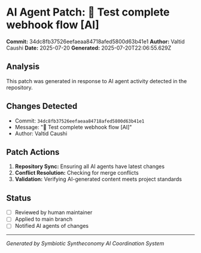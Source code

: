 # AI Agent Patch: 🤖 Test complete webhook flow [AI]

**Commit:** 34dc8fb37526eefaeaa84718afed5800d63b41e1
**Author:** Valtid Caushi
**Date:** 2025-07-20
**Generated:** 2025-07-20T22:06:55.629Z

## Analysis

This patch was generated in response to AI agent activity detected in the repository.

## Changes Detected

- Commit: `34dc8fb37526eefaeaa84718afed5800d63b41e1`
- Message: "🤖 Test complete webhook flow [AI]"
- Author: Valtid Caushi

## Patch Actions

1. **Repository Sync:** Ensuring all AI agents have latest changes
2. **Conflict Resolution:** Checking for merge conflicts
3. **Validation:** Verifying AI-generated content meets project standards

## Status

- [ ] Reviewed by human maintainer
- [ ] Applied to main branch
- [ ] Notified AI agents of changes

---
*Generated by Symbiotic Syntheconomy AI Coordination System*
